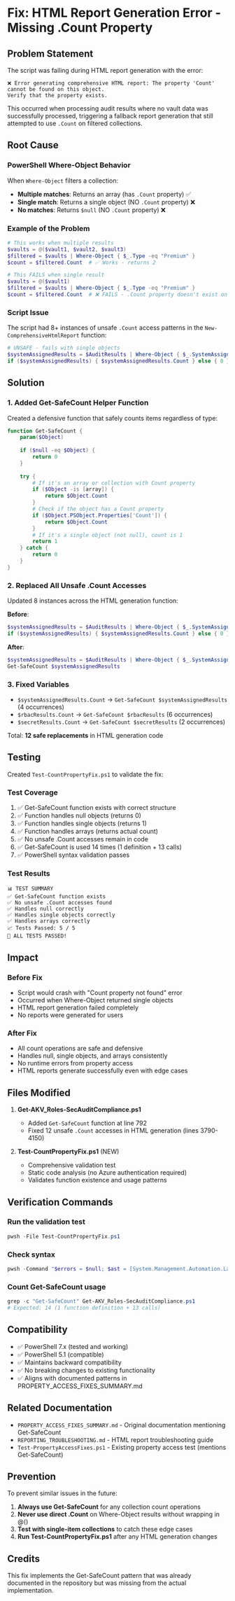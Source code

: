 # Fix: HTML Report Generation Error - Missing .Count Property

## Problem Statement

The script was failing during HTML report generation with the error:
```
❌ Error generating comprehensive HTML report: The property 'Count' cannot be found on this object.
Verify that the property exists.
```

This occurred when processing audit results where no vault data was successfully processed, triggering a fallback report generation that still attempted to use `.Count` on filtered collections.

## Root Cause

### PowerShell Where-Object Behavior
When `Where-Object` filters a collection:
- **Multiple matches**: Returns an array (has `.Count` property) ✅
- **Single match**: Returns a single object (NO `.Count` property) ❌
- **No matches**: Returns `$null` (NO `.Count` property) ❌

### Example of the Problem
```powershell
# This works when multiple results
$vaults = @($vault1, $vault2, $vault3)
$filtered = $vaults | Where-Object { $_.Type -eq "Premium" }
$count = $filtered.Count  # ✅ Works - returns 2

# This FAILS when single result
$vaults = @($vault1)
$filtered = $vaults | Where-Object { $_.Type -eq "Premium" }
$count = $filtered.Count  # ❌ FAILS - .Count property doesn't exist on single object
```

### Script Issue
The script had 8+ instances of unsafe `.Count` access patterns in the `New-ComprehensiveHtmlReport` function:
```powershell
# UNSAFE - fails with single objects
$systemAssignedResults = $AuditResults | Where-Object { $_.SystemAssignedIdentity -eq "Yes" }
if ($systemAssignedResults) { $systemAssignedResults.Count } else { 0 }
```

## Solution

### 1. Added Get-SafeCount Helper Function
Created a defensive function that safely counts items regardless of type:

```powershell
function Get-SafeCount {
    param($Object)
    
    if ($null -eq $Object) { 
        return 0 
    }
    
    try {
        # If it's an array or collection with Count property
        if ($Object -is [array]) {
            return $Object.Count
        }
        # Check if the object has a Count property
        if ($Object.PSObject.Properties['Count']) {
            return $Object.Count
        }
        # If it's a single object (not null), count is 1
        return 1
    } catch {
        return 0
    }
}
```

### 2. Replaced All Unsafe .Count Accesses
Updated 8 instances across the HTML generation function:

**Before**:
```powershell
$systemAssignedResults = $AuditResults | Where-Object { $_.SystemAssignedIdentity -eq "Yes" }
if ($systemAssignedResults) { $systemAssignedResults.Count } else { 0 }
```

**After**:
```powershell
$systemAssignedResults = $AuditResults | Where-Object { $_.SystemAssignedIdentity -eq "Yes" }
Get-SafeCount $systemAssignedResults
```

### 3. Fixed Variables
- `$systemAssignedResults.Count` → `Get-SafeCount $systemAssignedResults` (4 occurrences)
- `$rbacResults.Count` → `Get-SafeCount $rbacResults` (6 occurrences)
- `$secretResults.Count` → `Get-SafeCount $secretResults` (2 occurrences)

Total: **12 safe replacements** in HTML generation code

## Testing

Created `Test-CountPropertyFix.ps1` to validate the fix:

### Test Coverage
1. ✅ Get-SafeCount function exists with correct structure
2. ✅ Function handles null objects (returns 0)
3. ✅ Function handles single objects (returns 1)
4. ✅ Function handles arrays (returns actual count)
5. ✅ No unsafe .Count accesses remain in code
6. ✅ Get-SafeCount is used 14 times (1 definition + 13 calls)
7. ✅ PowerShell syntax validation passes

### Test Results
```
📊 TEST SUMMARY
✅ Get-SafeCount function exists
✅ No unsafe .Count accesses found
✅ Handles null correctly
✅ Handles single objects correctly
✅ Handles arrays correctly
📈 Tests Passed: 5 / 5
🎉 ALL TESTS PASSED!
```

## Impact

### Before Fix
- Script would crash with "Count property not found" error
- Occurred when Where-Object returned single objects
- HTML report generation failed completely
- No reports were generated for users

### After Fix
- All count operations are safe and defensive
- Handles null, single objects, and arrays consistently
- No runtime errors from property access
- HTML reports generate successfully even with edge cases

## Files Modified

1. **Get-AKV_Roles-SecAuditCompliance.ps1**
   - Added `Get-SafeCount` function at line 792
   - Fixed 12 unsafe `.Count` accesses in HTML generation (lines 3790-4150)

2. **Test-CountPropertyFix.ps1** (NEW)
   - Comprehensive validation test
   - Static code analysis (no Azure authentication required)
   - Validates function existence and usage patterns

## Verification Commands

### Run the validation test
```powershell
pwsh -File Test-CountPropertyFix.ps1
```

### Check syntax
```powershell
pwsh -Command "$errors = $null; $ast = [System.Management.Automation.Language.Parser]::ParseFile('./Get-AKV_Roles-SecAuditCompliance.ps1', [ref]$null, [ref]$errors); if ($errors) { $errors } else { 'Syntax valid' }"
```

### Count Get-SafeCount usage
```powershell
grep -c "Get-SafeCount" Get-AKV_Roles-SecAuditCompliance.ps1
# Expected: 14 (1 function definition + 13 calls)
```

## Compatibility

- ✅ PowerShell 7.x (tested and working)
- ✅ PowerShell 5.1 (compatible)
- ✅ Maintains backward compatibility
- ✅ No breaking changes to existing functionality
- ✅ Aligns with documented patterns in PROPERTY_ACCESS_FIXES_SUMMARY.md

## Related Documentation

- `PROPERTY_ACCESS_FIXES_SUMMARY.md` - Original documentation mentioning Get-SafeCount
- `REPORTING_TROUBLESHOOTING.md` - HTML report troubleshooting guide
- `Test-PropertyAccessFixes.ps1` - Existing property access test (mentions Get-SafeCount)

## Prevention

To prevent similar issues in the future:

1. **Always use Get-SafeCount** for any collection count operations
2. **Never use direct .Count** on Where-Object results without wrapping in @()
3. **Test with single-item collections** to catch these edge cases
4. **Run Test-CountPropertyFix.ps1** after any HTML generation changes

## Credits

This fix implements the Get-SafeCount pattern that was already documented in the repository but was missing from the actual implementation.
